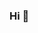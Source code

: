 ### Hi 👋

<!--
**ceskara/ceskara** is a ✨ _special_ ✨ repository because its `README.md` (this file) appears on your GitHub profile.

🏗 I’m currently working on Ozel Buca OSB Mesleki ve Teknik Anadolu Lisesi as Math Teacher
🎓 Master’s Student in Computer Science at Dokuz Eylül University
📊 Passionate about Data Science, Machine Learning, and Time Series Forecasting
💻 Experienced in Python, Pandas, Scikit-Learn, TensorFlow, and SQL
🚀 Always learning and exploring new technologies

### Contact
- Email: s.k.serhan.kara@gmail.com 
- LinkedIn: www.linkedin.com/in/serhan-kara-2879bb301
-->
